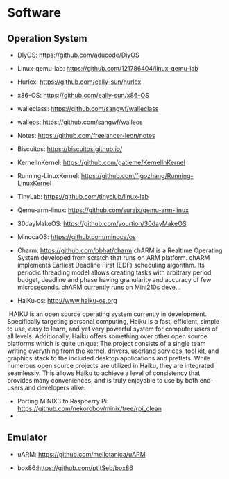# Software



## Operation System

- DIyOS:  https://github.com/aducode/DiyOS
- Linux-qemu-lab:  https://github.com/121786404/linux-qemu-lab
- Hurlex: https://github.com/eally-sun/hurlex
- x86-OS: https://github.com/eally-sun/x86-OS
- walleclass: https://github.com/sangwf/walleclass
- walleos: https://github.com/sangwf/walleos
- Notes: https://github.com/freelancer-leon/notes
- Biscuitos: https://biscuitos.github.io/
- KernelInKernel: https://github.com/gatieme/KernelInKernel
- Running-LinuxKernel: https://github.com/figozhang/Running-LinuxKernel
- TinyLab: https://github.com/tinyclub/linux-lab
- Qemu-arm-linux: https://github.com/surajx/qemu-arm-linux
- 30dayMakeOS: https://github.com/yourtion/30dayMakeOS
- MinocaOS:  https://github.com/minoca/os
- Charm:  https://github.com/bbhat/charm
  chARM is a Realtime Operating System developed from scratch that runs on ARM platform. chARM implements Earliest Deadline First (EDF) scheduling algorithm. Its periodic threading model allows creating tasks with arbitrary period, budget, deadline and phase having granularity and accuracy of few microseconds. chARM currently runs on Mini210s deve…

- HaiKu-os:  http://www.haiku-os.org

​	HAIKU is an open source operating system currently in development. Specifically targeting personal computing, Haiku is a fast, efficient, simple to use, easy to learn, and yet very powerful system for computer users of all levels. Additionally, Haiku offers something over other open source platforms which is quite unique: The project consists of a single team writing everything from the kernel, drivers, userland services, tool kit, and graphics stack to the included desktop applications and preflets. While numerous open source projects are utilized in Haiku, they are integrated seamlessly. This allows Haiku to achieve a level of consistency that provides many conveniences, and is truly enjoyable to use by both end-users and developers alike.

- Porting MINIX3 to Raspberry Pi:  https://github.com/nekorobov/minix/tree/rpi_clean
- 

## Emulator

- uARM: https://github.com/mellotanica/uARM

- box86:https://github.com/ptitSeb/box86
